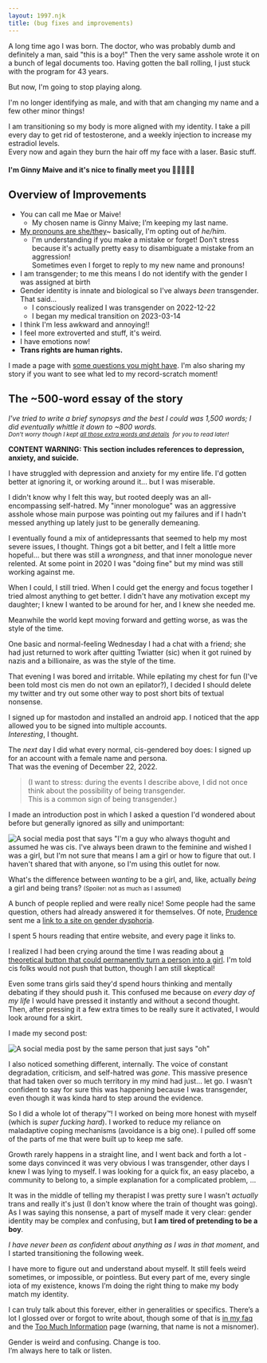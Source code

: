 ```yaml
---
layout: 1997.njk
title: (bug fixes and improvements)
---
```

A long time ago I was born. The doctor, who was probably dumb and definitely a man, said "this is a boy!"
Then the very same asshole wrote it on a bunch of legal documents too. Having gotten the ball rolling, I
just stuck with the program for 43 years.

But now, I'm going to stop playing along.

I'm no longer identifying as male, and with that am changing my name and a few other minor things!

I am transitioning so my body is more aligned with my identity. I take a pill every day to get rid of testosterone,
and a weekly injection to increase my estradiol levels. \
Every now and again they burn the hair off my face with a laser. Basic stuff.

#### I'm Ginny Maive and it's nice to finally meet you 💙💗🤍💗💙

## Overview of Improvements

* You can call me Mae or Maive!
  * My chosen name is Ginny Maive; I’m keeping my last name.
* [My pronouns are she/they](https://en.pronouns.page/@GinnyMaive)~ basically, I'm opting out of *he/him*.
  * I'm understanding if you make a mistake or forget! Don't stress because it's actually pretty easy to disambiguate a mistake from an aggression! \
  Sometimes even I forget to reply to my new name and pronouns!
* I am transgender; to me this means I do not identify with the gender I was assigned at birth
* Gender identity is innate and biological so I've always *been* transgender. That said...
  * I consciously realized I was transgender on 2022-12-22
  * I began my medical transition on 2023-03-14
* I think I'm less awkward and annoying!!
* I feel more extroverted and stuff, it's weird.
* I have emotions now!
* **Trans rights are human rights.**

I made a page with [some questions you might have](/faq/). I'm also sharing my story if you want to see what led to my record-scratch moment!

## The ~500-word essay of the story

*I've tried to write a brief synopsys and the best I could was 1,500 words; I did eventually whittle it down to ~800 words. \
<small>Don't worry though I kept [all those extra words and details](/tmi/)&nbsp; for you to read later!</small>*

**CONTENT WARNING: This section includes references to depression, anxiety, and suicide.**

I have struggled with depression and anxiety for my entire life. I'd gotten better at ignoring it, or working around it... but I was miserable.

I didn't know why I felt this way, but rooted deeply was an all-encompassing self-hatred. My "inner monologue" was an aggressive asshole whose
main purpose was pointing out my failures and if I hadn't messed anything up lately just to be generally demeaning.

I eventually found a mix of antidepressants that seemed to help my most severe issues, I thought. Things got a bit better, and I felt a little
more hopeful... but there was still a *wrongness*, and that inner monologue never relented. At some point in 2020 I was "doing fine" but
my mind was still working against me.

When I could, I still tried. When I could get the energy and focus together I tried almost anything to get better. I didn't have any motivation
except my daughter; I knew I wanted to be around for her, and I knew she needed me.

Meanwhile the world kept moving forward and getting worse, as was the style of the time.

One basic and normal-feeling Wednesday I had a chat with a friend; she had just returned to work after quitting Twiatter (sic) when
it got ruined by nazis and a billionaire, as was the style of the time.

That evening I was bored and irritable. While epilating my chest for fun (I've been told most cis men do not own an epilator?),
I decided I should delete my twitter and try out some other way to post short bits of textual nonsense.

I signed up for mastodon and installed an android app. I noticed that the app allowed you to be signed into multiple accounts. \
*Interesting*, I thought.

The *next* day I did what every normal, cis-gendered boy does: I signed up for an account with a female name and persona. \
That was the evening of December 22, 2022.

> (I want to stress: during the events I describe above, I did not once think about the possibility of being transgender. \
This is a common sign of being transgender.)

I made an introduction post in which I asked a question I'd wondered about before but generally ignored as silly and unimportant:

![A social media post that says "I'm a guy who always thoguht and assumed he was cis. I've always been drawn to the feminine and wished I was a girl, but I'm not sure that means I am a girl
or how to figure that out. I haven't shared that with anyone, so I'm using this outlet for now.](/images/ginny1.png)

What's the difference between *wanting* to be a girl, and, like, actually *being* a girl and being trans? <small>(Spoiler: not as much as I assumed)</small>

A bunch of people replied and were really nice! Some people had the same question, others had already answered it for themselves.
Of note, [Prudence](https://prudencespossumpad.neocities.org/) sent me a [link to a site on gender dysphoria](https://genderdysphoria.fyi/en/).

I spent 5 hours reading that entire website, and every page it links to.

I realized I had been crying around the time I was reading about [a theoretical button that could permanently turn a person into a
girl](https://turn-me-into-a-girl.com/). I'm told cis folks would not push that button, though I am still skeptical!

Even some trans girls said they'd spend hours thinking and mentally debating if they should push it. This confused me because on *every day of my life* I
would have pressed it instantly and without a second thought. Then, after pressing it a few extra times to be really sure it activated, I would look
around for a skirt.

I made my second post:

![A social media post by the same person that just says "oh"](/images/ginny2.png)

I also noticed something different, internally. The voice of constant degradation, criticism, and self-hatred was *gone*. This massive presence that had taken
over so much territory in my mind had just… let go. I wasn't confident to say for sure this was happening because I was transgender, even though
it was kinda hard to step around the evidence.

So I did a whole lot of therapy™! I worked on being more honest with myself (which is *super fucking hard*). I worked to reduce my reliance on
maladaptive coping mechanisms (avoidance is a big one). I pulled off some of the parts of me that were built up to keep me safe.

Growth rarely happens in a straight line, and I went back and forth a lot - some days convinced it was very obvious I was transgender, other days
I knew I was lying to myself. I was looking for a quick fix, an easy placebo, a community to belong to, a simple explanation for a complicated
problem, ...

It was in the middle of telling my therapist I was pretty sure I wasn't *actually* trans and really it's just (I don't know where the train of
thought was going). As I was saying this nonsense, a part of myself made it very clear: gender identity may be complex and confusing, but
**I am tired of pretending to be a boy**.

*I have never been as confident about anything as I was in that moment*, and I started transitioning the following week.

I have more to figure out and understand about myself. It still feels weird sometimes, or impossible, or pointless. But every part of me, every single
iota of my existence, knows I’m doing the right thing to make my body match my identity.

I can truly talk about this forever, either in generalities or specifics. There’s a lot I glossed over or forgot to write about, though some of that is [in my faq](/faq/)
and the [Too Much Information](/tmi/) page (warning, that name is not a misnomer).

Gender is weird and confusing. Change is too. \
I’m always here to talk or listen.
